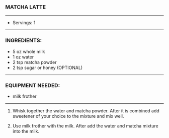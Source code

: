 ### MATCHA LATTE
---
- Servings: 1
---
### INGREDIENTS:

- 5 oz whole milk
- 1 oz water
- 2 tsp matcha powder
- 2 tsp sugar or honey (OPTIONAL)
---
### EQUIPMENT NEEDED:

- milk frother
---
1. Whisk together the water and matcha powder. After it is combined add sweetener of your choice to the mixture and mix well.

2. Use milk frother with the milk. After add the water and matcha mixture into the milk.
